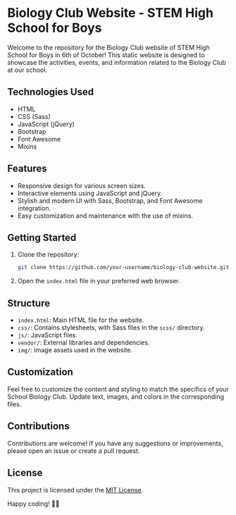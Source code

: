 # Biology Club Website - STEM High School for Boys

Welcome to the repository for the Biology Club website of STEM High School for Boys in 6th of October! This static website is designed to showcase the activities, events, and information related to the Biology Club at our school.

## Technologies Used

- HTML
- CSS (Sass)
- JavaScript (jQuery)
- Bootstrap
- Font Awesome
- Mixins

## Features

- Responsive design for various screen sizes.
- Interactive elements using JavaScript and jQuery.
- Stylish and modern UI with Sass, Bootstrap, and Font Awesome integration.
- Easy customization and maintenance with the use of mixins.

## Getting Started

1. Clone the repository:

   ```bash
   git clone https://github.com/your-username/biology-club-website.git
   ```

2. Open the `index.html` file in your preferred web browser.

## Structure

- `index.html`: Main HTML file for the website.
- `css/`: Contains stylesheets, with Sass files in the `scss/` directory.
- `js/`: JavaScript files.
- `vendor/`: External libraries and dependencies.
- `img/`: Image assets used in the website.

## Customization

Feel free to customize the content and styling to match the specifics of your School Biology Club. Update text, images, and colors in the corresponding files.

## Contributions

Contributions are welcome! If you have any suggestions or improvements, please open an issue or create a pull request.

## License

This project is licensed under the [MIT License](LICENSE).

Happy coding! 🌱🧬
